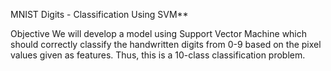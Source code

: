 MNIST Digits - Classification Using SVM**

Objective We will develop a model using Support Vector Machine which should correctly classify the handwritten digits from 0-9 based on the pixel values given as features. Thus, this is a 10-class classification problem.

